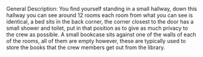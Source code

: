 General Description:
    You find yourself standing in a small hallway, down this hallway you can see around 12 rooms each room from what you can see is identical, a bed sits in the back corner, the corner closest to the door has a small shower and toilet, put in that position as to give as much privacy to the crew as possible. A small bookcase sits against one of the walls of each of the rooms, all of them are empty however, these are typically used to store the books that the crew members get out from the library.

    